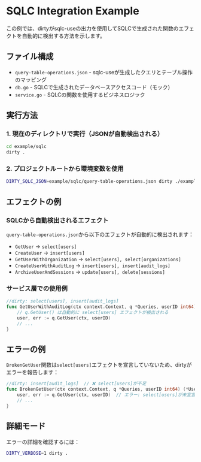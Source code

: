 # SQLC Integration Example

この例では、dirtyがsqlc-useの出力を使用してSQLCで生成された関数のエフェクトを自動的に検出する方法を示します。

## ファイル構成

- `query-table-operations.json` - sqlc-useが生成したクエリとテーブル操作のマッピング
- `db.go` - SQLCで生成されたデータベースアクセスコード（モック）
- `service.go` - SQLCの関数を使用するビジネスロジック

## 実行方法

### 1. 現在のディレクトリで実行（JSONが自動検出される）

```bash
cd example/sqlc
dirty .
```

### 2. プロジェクトルートから環境変数を使用

```bash
DIRTY_SQLC_JSON=example/sqlc/query-table-operations.json dirty ./example/sqlc
```

## エフェクトの例

### SQLCから自動検出されるエフェクト

`query-table-operations.json`から以下のエフェクトが自動的に検出されます：

- `GetUser` → `select[users]`
- `CreateUser` → `insert[users]`
- `GetUserWithOrganization` → `select[users], select[organizations]`
- `CreateUserWithAuditLog` → `insert[users], insert[audit_logs]`
- `ArchiveUserAndSessions` → `update[users], delete[sessions]`

### サービス層での使用例

```go
//dirty: select[users], insert[audit_logs]
func GetUserWithAuditLog(ctx context.Context, q *Queries, userID int64) (*User, error) {
    // q.GetUser() は自動的に select[users] エフェクトが検出される
    user, err := q.GetUser(ctx, userID)
    // ...
}
```

## エラーの例

`BrokenGetUser`関数は`select[users]`エフェクトを宣言していないため、dirtyがエラーを報告します：

```go
//dirty: insert[audit_logs]  // ❌ select[users]が不足
func BrokenGetUser(ctx context.Context, q *Queries, userID int64) (*User, error) {
    user, err := q.GetUser(ctx, userID)  // エラー: select[users]が未宣言
    // ...
}
```

## 詳細モード

エラーの詳細を確認するには：

```bash
DIRTY_VERBOSE=1 dirty .
```
